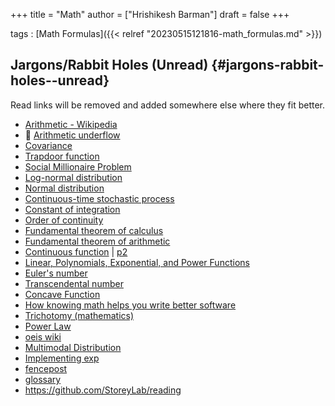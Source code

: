 +++
title = "Math"
author = ["Hrishikesh Barman"]
draft = false
+++

tags
: [Math Formulas]({{< relref "20230515121816-math_formulas.md" >}})


## Jargons/Rabbit Holes (Unread) {#jargons-rabbit-holes--unread}

Read links will be removed and added somewhere else where they fit better.

-   [Arithmetic - Wikipedia](https://en.wikipedia.org/wiki/Arithmetic)
-   🌟 [Arithmetic underflow](https://en.wikipedia.org/wiki/Arithmetic_underflow)
-   [Covariance](https://en.wikipedia.org/wiki/Covariance)
-   [Trapdoor function](https://en.wikipedia.org/wiki/Trapdoor_function)
-   [Social Millionaire Problem](https://en.wikipedia.org/wiki/Socialist_millionaire_problem)
-   [Log-normal distribution](https://en.wikipedia.org/wiki/Log-normal_distribution)
-   [Normal distribution](https://en.wikipedia.org/wiki/Normal_distribution)
-   [Continuous-time stochastic process](https://en.wikipedia.org/wiki/Continuous-time_stochastic_process)
-   [Constant of integration](https://en.wikipedia.org/wiki/Constant_of_integration)
-   [Order of continuity](https://en.wikipedia.org/wiki/Smoothness#Order_of_continuity)
-   [Fundamental theorem of calculus](https://en.wikipedia.org/wiki/Fundamental_theorem_of_calculus)
-   [Fundamental theorem of arithmetic](https://en.wikipedia.org/wiki/Fundamental_theorem_of_arithmetic)
-   [Continuous function](https://en.wikipedia.org/wiki/Continuous_function) | [p2](https://www.ocf.berkeley.edu/~reinholz/ed/07fa_m155/lectures/continuous_functions.pdf)
-   [Linear, Polynomials, Exponential, and Power Functions](https://oregonstate.edu/instruct/mth251/cq/Stage4/Lesson/fieldGuide.1.html)
-   [Euler's number](https://artofproblemsolving.com/wiki/index.php/Euler%27s_number#Euler.27s_Number_and_Calculus)
-   [Transcendental number](https://en.wikipedia.org/wiki/Transcendental_number)
-   [Concave Function](https://en.wikipedia.org/wiki/Concave_function)
-   [How knowing math helps you write better software](https://buttondown.email/hillelwayne/archive/how-knowing-math-helps-you-write-better-software/)
-   [Trichotomy (mathematics)](https://en.wikipedia.org/wiki/Trichotomy_%28mathematics%29)
-   [Power Law](https://en.wikipedia.org/wiki/Power_law)
-   [oeis wiki](https://oeis.org/wiki/Main_Page)
-   [Multimodal Distribution](https://en.wikipedia.org/wiki/Multimodal_distribution)
-   [Implementing exp](https://www.pseudorandom.com/implementing-exp)
-   [fencepost](https://betterexplained.com/articles/learning-how-to-count-avoiding-the-fencepost-problem/)
-   [glossary](https://mathvault.ca/math-glossary/)
-   <https://github.com/StoreyLab/reading>
